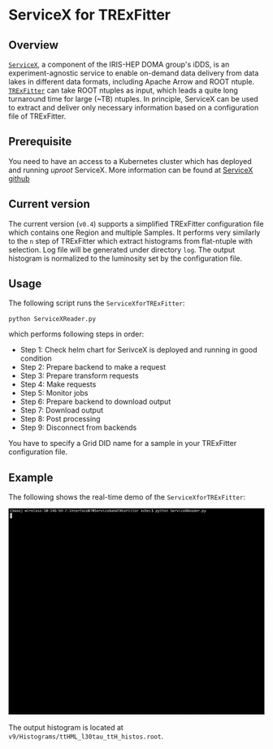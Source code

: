 # ServiceX for TRExFitter

## Overview
[`ServiceX`](https://github.com/ssl-hep/ServiceX), a component of the IRIS-HEP DOMA group's iDDS, is an experiment-agnostic service to enable on-demand data delivery from data lakes in different data formats, including Apache Arrow and ROOT ntuple. [`TRExFitter`](https://gitlab.cern.ch/TRExStats/TRExFitter) can take ROOT ntuples as input, which leads a quite long turnaround time for large (~TB) ntuples. In principle, ServiceX can be used to extract and deliver only necessary information based on a configuration file of TRExFitter.

## Prerequisite
You need to have an access to a Kubernetes cluster which has deployed and running *uproot* ServiceX. More information can be found at [ServiceX github](https://github.com/ssl-hep/ServiceX)

## Current version
The current version (`v0.4`) supports a simplified TRExFitter configuration file which contains one Region and multiple Samples. It performs very similarly to the `n` step of TRExFitter which extract histograms from flat-ntuple with selection. Log file will be generated under directory `log`. The output histogram is normalized to the luminosity set by the configuration file. 

## Usage
The following script runs the `ServiceXforTRExFitter`:
```
python ServiceXReader.py
```
which performs following steps in order:
- Step 1: Check helm chart for SerivceX is deployed and running in good condition
- Step 2: Prepare backend to make a request
- Step 3: Prepare transform requests
- Step 4: Make requests
- Step 5: Monitor jobs
- Step 6: Prepare backend to download output
- Step 7: Download output
- Step 8: Post processing
- Step 9: Disconnect from backends

You have to specify a Grid DID name for a sample in your TRExFitter configuration file.

## Example 
The following shows the real-time demo of the `ServiceXforTRExFitter`: 

![](demo.gif)

The output histogram is located at `v9/Histograms/ttHML_l30tau_ttH_histos.root`. 
